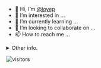 - 👋 Hi, I’m [@loyep](https://github.com/loyep)
- 👀 I’m interested in ...
- 🌱 I’m currently learning ...
- 💞️ I’m looking to collaborate on ...
- 📫 How to reach me ...

<details>
  <summary>Other info.</summary>
  <br>

<!--START_SECTION:waka-->

```text
Vue.js       5 hrs 37 mins   ████████████████░░░░░░░░░   64.00 %
TypeScript   1 hr 47 mins    █████░░░░░░░░░░░░░░░░░░░░   20.30 %
Markdown     1 hr 8 mins     ███▒░░░░░░░░░░░░░░░░░░░░░   13.01 %
JavaScript   12 mins         ▓░░░░░░░░░░░░░░░░░░░░░░░░   02.40 %
JSON         1 min           ░░░░░░░░░░░░░░░░░░░░░░░░░   00.22 %
```

<!--END_SECTION:waka-->

</details>

![visitors](https://visitor-badge.glitch.me/badge?page_id=loyep.loyep)

